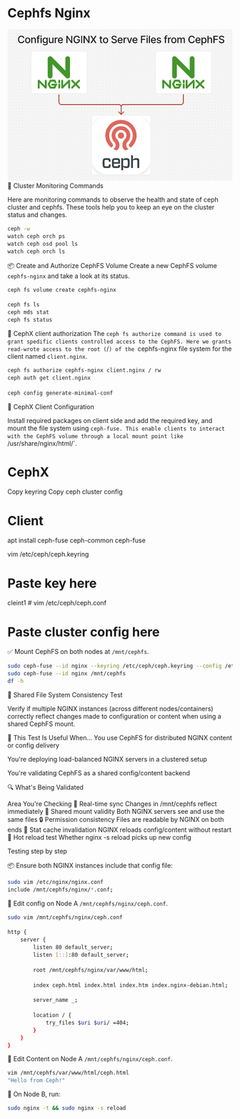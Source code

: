 # Cephfs Nginx
![scenario](https://github.com/hojat-gazestani/openstack/blob/main/Ceph/octapus/PICs/09-ceph-nginx.png)
📡 Cluster Monitoring Commands

Here are monitoring commands to observe the health and state of ceph cluster and cephfs. These tools help you to keep an eye on the cluster status and changes.

```sh
ceph -w
watch ceph orch ps
watch ceph osd pool ls
watch ceph orch ls
```

📦 Create and Authorize CephFS Volume
Create a new CephFS volume `cephfs-nginx` and take a look at its status.

```sh
ceph fs volume create cephfs-nginx

ceph fs ls
ceph mds stat
ceph fs status
```

🔐 CephX client authorization 
The `ceph fs authorize command is used to grant spedific clients controlled access to the CephFS. Here we grants read-wrote access to the root (`/`) of the `cephfs-nginx file system for the client named `client.nginx`.

```sh
ceph fs authorize cephfs-nginx client.nginx / rw
ceph auth get client.nginx

ceph config generate-minimal-conf
```

🔐 CephX Client Configuration

Install required packages on client side and add the required key, and mount the file system using `ceph-fuse. This enable clients to interact with the CephFS volume through a local mount point like `/usr/share/nginx/html/`. 


# CephX
Copy keyring
Copy ceph cluster config

# Client

apt install ceph-fuse ceph-common ceph-fuse


vim /etc/ceph/ceph.keyring
# Paste key here
cleint1 # vim /etc/ceph/ceph.conf
# Paste cluster config here

✅ Mount CephFS on both nodes at `/mnt/cephfs`.
```sh
sudo ceph-fuse --id nginx --keyring /etc/ceph/ceph.keyring --config /etc/ceph/ceph.config /mnt/cephfs/nginx
sudo ceph-fuse --id nginx /mnt/cephfs
df -h
```

🧪 Shared File System Consistency Test

Verify if multiple NGINX instances (across different nodes/containers) correctly reflect changes made to configuration or content when using a shared CephFS mount.

📌 This Test Is Useful When...
You use CephFS for distributed NGINX content or config delivery

You're deploying load-balanced NGINX servers in a clustered setup

You're validating CephFS as a shared config/content backend


🔍 What's Being Validated

Area    You're Checking
🔄 Real-time sync    Changes in /mnt/cephfs reflect immediately
📁 Shared mount validity Both NGINX servers see and use the same files
🔒 Permission consistency    Files are readable by NGINX on both ends
🧩 Stat cache invalidation   NGINX reloads config/content without restart
🚀 Hot reload test   Whether nginx -s reload picks up new config


Testing step by step


📦 Ensure both NGINX instances include that config file:
```sh
sudo vim /etc/nginx/nginx.conf
include /mnt/cephfs/nginx/*.conf;
```



📝 Edit config on Node A `/mnt/cephfs/nginx/ceph.conf`.

```sh
sudo vim /mnt/cephfs/nginx/ceph.conf

http {
    server {
        listen 80 default_server;
        listen [::]:80 default_server;

        root /mnt/cephfs/nginx/var/www/html;

        index ceph.html index.html index.htm index.nginx-debian.html;

        server_name _;

        location / {
            try_files $uri $uri/ =404;
        }
    }
}
```

📝 Edit Content on Node A `/mnt/cephfs/nginx/ceph.conf`.

```sh
vim /mnt/cephfs/var/www/html/ceph.html
"Hello from Ceph!"
```


🔁 On Node B, run:

```sh
sudo nginx -t && sudo nginx -s reload
```




















